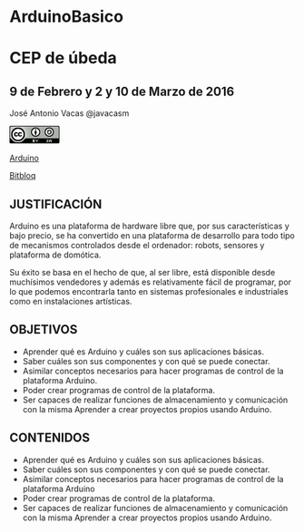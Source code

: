 # ArduinoBasico

# CEP de úbeda

## 9 de Febrero y 2 y 10 de Marzo de 2016

José Antonio Vacas @javacasm

![cc](./imagenes/CCbySQ_88x31.png)

[Arduino](./Arduino.md)

[Bitbloq](./Bitbloq.md)


## JUSTIFICACIÓN

Arduino es una plataforma de hardware libre que, por sus características y bajo precio, se ha convertido en una plataforma de desarrollo para todo tipo de mecanismos controlados desde el ordenador: robots, sensores y plataforma de  domótica.

Su éxito se basa en el hecho de que, al ser libre, está disponible desde muchísimos vendedores y además es relativamente fácil de programar, por lo que podemos encontrarla tanto en sistemas profesionales e industriales como en instalaciones artísticas.

## OBJETIVOS

* Aprender qué es Arduino y cuáles son sus aplicaciones básicas.
* Saber cuáles son sus componentes y con qué se puede conectar.
* Asimilar conceptos necesarios para hacer programas de control de la  plataforma Arduino.
* Poder crear programas de control de la plataforma.
*  Ser capaces de realizar funciones de almacenamiento y comunicación con la  misma Aprender a crear proyectos propios usando Arduino.

## CONTENIDOS

* Aprender qué es Arduino y cuáles son sus aplicaciones básicas.
* Saber cuáles son sus componentes y con qué se puede conectar.
* Asimilar conceptos necesarios para hacer programas de control de la  plataforma Arduino
* Poder crear programas de control de la plataforma.
* Ser capaces de realizar funciones de almacenamiento y comunicación con la misma Aprender a crear proyectos propios usando Arduino.
